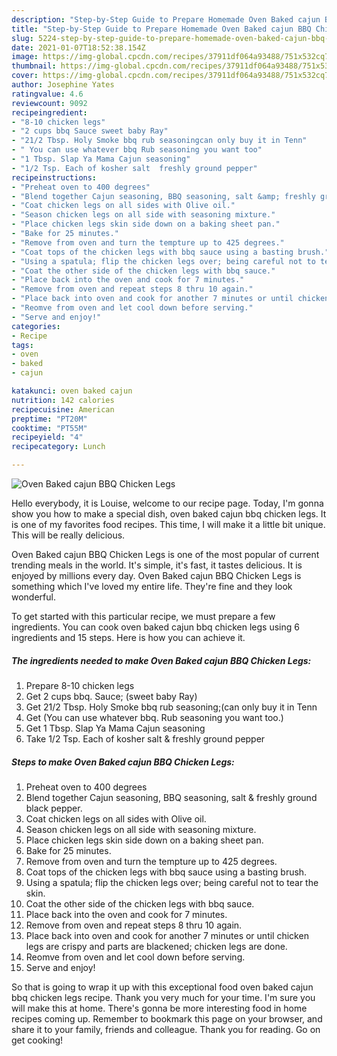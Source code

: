 ```yaml
---
description: "Step-by-Step Guide to Prepare Homemade Oven Baked cajun BBQ Chicken Legs"
title: "Step-by-Step Guide to Prepare Homemade Oven Baked cajun BBQ Chicken Legs"
slug: 5224-step-by-step-guide-to-prepare-homemade-oven-baked-cajun-bbq-chicken-legs
date: 2021-01-07T18:52:38.154Z
image: https://img-global.cpcdn.com/recipes/37911df064a93488/751x532cq70/oven-baked-cajun-bbq-chicken-legs-recipe-main-photo.jpg
thumbnail: https://img-global.cpcdn.com/recipes/37911df064a93488/751x532cq70/oven-baked-cajun-bbq-chicken-legs-recipe-main-photo.jpg
cover: https://img-global.cpcdn.com/recipes/37911df064a93488/751x532cq70/oven-baked-cajun-bbq-chicken-legs-recipe-main-photo.jpg
author: Josephine Yates
ratingvalue: 4.6
reviewcount: 9092
recipeingredient:
- "8-10 chicken legs"
- "2 cups bbq Sauce sweet baby Ray"
- "21/2 Tbsp. Holy Smoke bbq rub seasoningcan only buy it in Tenn"
- " You can use whatever bbq Rub seasoning you want too"
- "1 Tbsp. Slap Ya Mama Cajun seasoning"
- "1/2 Tsp. Each of kosher salt  freshly ground pepper"
recipeinstructions:
- "Preheat oven to 400 degrees"
- "Blend together Cajun seasoning, BBQ seasoning, salt &amp; freshly ground black pepper."
- "Coat chicken legs on all sides with Olive oil."
- "Season chicken legs on all side with seasoning mixture."
- "Place chicken legs skin side down on a baking sheet pan."
- "Bake for 25 minutes."
- "Remove from oven and turn the tempture up to 425 degrees."
- "Coat tops of the chicken legs with bbq sauce using a basting brush."
- "Using a spatula; flip the chicken legs over; being careful not to tear the skin."
- "Coat the other side of the chicken legs with bbq sauce."
- "Place back into the oven and cook for 7 minutes."
- "Remove from oven and repeat steps 8 thru 10 again."
- "Place back into oven and cook for another 7 minutes or until chicken legs are crispy and parts are blackened; chicken legs are done."
- "Reomve from oven and let cool down before serving."
- "Serve and enjoy!"
categories:
- Recipe
tags:
- oven
- baked
- cajun

katakunci: oven baked cajun 
nutrition: 142 calories
recipecuisine: American
preptime: "PT20M"
cooktime: "PT55M"
recipeyield: "4"
recipecategory: Lunch

---
```



![Oven Baked cajun BBQ Chicken Legs](https://img-global.cpcdn.com/recipes/37911df064a93488/751x532cq70/oven-baked-cajun-bbq-chicken-legs-recipe-main-photo.jpg)

Hello everybody, it is Louise, welcome to our recipe page. Today, I'm gonna show you how to make a special dish, oven baked cajun bbq chicken legs. It is one of my favorites food recipes. This time, I will make it a little bit unique. This will be really delicious.

Oven Baked cajun BBQ Chicken Legs is one of the most popular of current trending meals in the world. It's simple, it's fast, it tastes delicious. It is enjoyed by millions every day. Oven Baked cajun BBQ Chicken Legs is something which I've loved my entire life. They're fine and they look wonderful.




To get started with this particular recipe, we must prepare a few ingredients. You can cook oven baked cajun bbq chicken legs using 6 ingredients and 15 steps. Here is how you can achieve it.

<!--inarticleads1-->

##### The ingredients needed to make Oven Baked cajun BBQ Chicken Legs:

1. Prepare 8-10 chicken legs
1. Get 2 cups bbq. Sauce; (sweet baby Ray)
1. Get 21/2 Tbsp. Holy Smoke bbq rub seasoning;(can only buy it in Tenn
1. Get  (You can use whatever bbq. Rub seasoning you want too.)
1. Get 1 Tbsp. Slap Ya Mama Cajun seasoning
1. Take 1/2 Tsp. Each of kosher salt &amp; freshly ground pepper




<!--inarticleads2-->

##### Steps to make Oven Baked cajun BBQ Chicken Legs:

1. Preheat oven to 400 degrees
1. Blend together Cajun seasoning, BBQ seasoning, salt &amp; freshly ground black pepper.
1. Coat chicken legs on all sides with Olive oil.
1. Season chicken legs on all side with seasoning mixture.
1. Place chicken legs skin side down on a baking sheet pan.
1. Bake for 25 minutes.
1. Remove from oven and turn the tempture up to 425 degrees.
1. Coat tops of the chicken legs with bbq sauce using a basting brush.
1. Using a spatula; flip the chicken legs over; being careful not to tear the skin.
1. Coat the other side of the chicken legs with bbq sauce.
1. Place back into the oven and cook for 7 minutes.
1. Remove from oven and repeat steps 8 thru 10 again.
1. Place back into oven and cook for another 7 minutes or until chicken legs are crispy and parts are blackened; chicken legs are done.
1. Reomve from oven and let cool down before serving.
1. Serve and enjoy!




So that is going to wrap it up with this exceptional food oven baked cajun bbq chicken legs recipe. Thank you very much for your time. I'm sure you will make this at home. There's gonna be more interesting food in home recipes coming up. Remember to bookmark this page on your browser, and share it to your family, friends and colleague. Thank you for reading. Go on get cooking!
